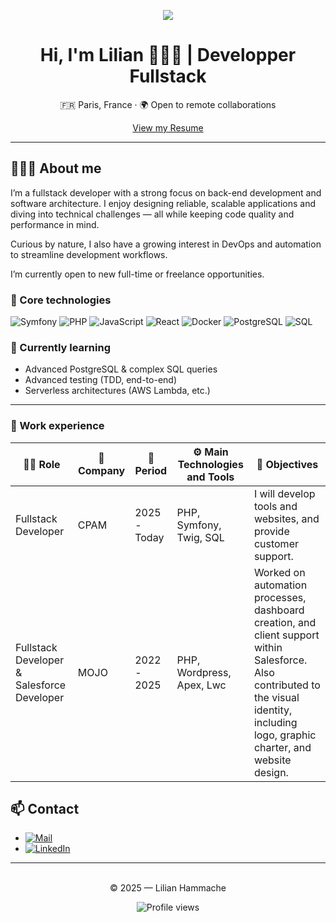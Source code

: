 <p align="center">
  <img src="https://capsule-render.vercel.app/api?type=waving&color=0:3431d4,100:3431d4&height=200&section=header&text=Bienvenue%20👋%20Welcome&fontSize=40&fontAlign=70&fontColor=ffffff" />
</p>

<h1 align="center">Hi, I'm Lilian 👨🏻‍💻 | Developper Fullstack</h1>
<p align="center">🇫🇷 Paris, France · 🌍 Open to remote collaborations</p>

<div align="center">
  <a href="./cv-en.pdf">View my Resume</a>
</div>

---

## 👨🏻‍💻 About me

I’m a fullstack developer with a strong focus on back-end development and software architecture.
I enjoy designing reliable, scalable applications and diving into technical challenges — all while keeping code quality and performance in mind.

Curious by nature, I also have a growing interest in DevOps and automation to streamline development workflows.

I’m currently open to new full-time or freelance opportunities.

### 🔧 Core technologies

![Symfony](https://img.shields.io/badge/Symfony-20232a?style=flat&logo=symfony&logoColor=white)
![PHP](https://img.shields.io/badge/PHP-474A8A?style=flat&logo=php&logoColor=white)
![JavaScript](https://img.shields.io/badge/JavaScript-F7DF1E?style=flat&logo=javascript&logoColor=black)
![React](https://img.shields.io/badge/React-20232a?style=flat&logo=react&logoColor=61dafb)
![Docker](https://img.shields.io/badge/Docker-2496ED?style=flat&logo=docker&logoColor=white)
![PostgreSQL](https://img.shields.io/badge/PostgreSQL-4169E1?style=flat&logo=postgresql&logoColor=white)
![SQL](https://img.shields.io/badge/SQL-003B57?style=flat&logo=sqlite&logoColor=white)

### 🧠 Currently learning

- Advanced PostgreSQL & complex SQL queries
- Advanced testing (TDD, end-to-end)
- Serverless architectures (AWS Lambda, etc.)

---

### 💼 Work experience

| 🧑‍💻 Role                                    | 🏢 Company | 📅 Period    | ⚙️ Main Technologies and Tools | 🎯 Objectives                                                                                                                                                                           |
| ------------------------------------------ | ---------- | ------------ | ------------------------------ | --------------------------------------------------------------------------------------------------------------------------------------------------------------------------------------- |
| Fullstack Developer                        | CPAM       | 2025 - Today | PHP, Symfony, Twig, SQL        | I will develop tools and websites, and provide customer support.                                                                                                                        |
| Fullstack Developer & Salesforce Developer | MOJO       | 2022 - 2025  | PHP, Wordpress, Apex, Lwc      | Worked on automation processes, dashboard creation, and client support within Salesforce. Also contributed to the visual identity, including logo, graphic charter, and website design. |

## 📫 Contact

- [![Mail](https://img.shields.io/badge/Email-D14836?style=flat&logo=gmail&logoColor=white)](mailto:contact@lilianhammache.com)
- [![LinkedIn](https://img.shields.io/badge/LinkedIn-blue?style=flat&logo=linkedin&logoColor=white)](https://www.linkedin.com/in/lilian-hammache/)

---

<p align="center">
  <br/>© 2025 — Lilian Hammache
</p>
<div align="center">
  
![Profile views](https://komarev.com/ghpvc/?username=EkinL&color=8A2BE2&style=flat)
</div>
